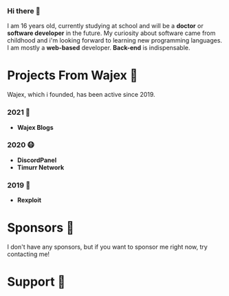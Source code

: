 ### Hi there 👋

I am 16 years old, currently studying at school and will be a **doctor** or **software developer** in the future.
My curiosity about software came from childhood and i'm looking forward to learning new programming languages.
I am mostly a **web-based** developer. **Back-end** is indispensable.

 # Projects From Wajex 🌌

Wajex, which i founded, has been active since 2019.

 ### 2021 🚀

- **Wajex Blogs**

 ### 2020 😷

- **DiscordPanel**
- **Timurr Network**

 ### 2019 🌙

- **Rexploit**

# Sponsors 💞

I don't have any sponsors, but if you want to sponsor me right now, try contacting me!


 # Support 🙏
